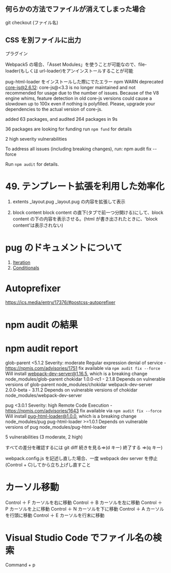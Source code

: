 ## 何らかの方法でファイルが消えてしまった場合

git checkout (ファイル名)

## CSS を別ファイルに出力

プラグイン

Webpack5 の場合、「Asset Modules」を使うことが可能なので、file-loader(もしくは url-loader)をアンインストールすることが可能

pug-html-loader をインストールした際にでたエラー
npm WARN deprecated core-js@2.6.12: core-js@<3.3 is no longer maintained and not recommended for usage due to the number of issues. Because of the V8 engine whims, feature detection in old core-js versions could cause a slowdown up to 100x even if nothing is polyfilled. Please, upgrade your dependencies to the actual version of core-js.

added 63 packages, and audited 264 packages in 9s

36 packages are looking for funding
run `npm fund` for details

2 high severity vulnerabilities

To address all issues (including breaking changes), run:
npm audit fix --force

Run `npm audit` for details.

# 49. テンプレート拡張を利用した効率化

1. extents \_layout.pug
   \_layout.pug の内容を拡張して表示

2. block content
   block content の直下(タブで前一つ分開ける)にして、block content の下の内容を表示させる。(html が書き出されたときに、'block content'は表示されない)

# pug のドキュメントについて

1. [Iteration](https://pugjs.org/language/iteration.html)
2. [Conditionals](https://pugjs.org/language/conditionals.html)

# Autoprefixer

https://ics.media/entry/17376/#postcss-autoprefixer

# npm audit の結果

# npm audit report

glob-parent <5.1.2
Severity: moderate
Regular expression denial of service - https://npmjs.com/advisories/1751
fix available via `npm audit fix --force`
Will install webpack-dev-server@1.16.5, which is a breaking change
node_modules/glob-parent
chokidar 1.0.0-rc1 - 2.1.8
Depends on vulnerable versions of glob-parent
node_modules/chokidar
webpack-dev-server 2.0.0-beta - 3.11.2
Depends on vulnerable versions of chokidar
node_modules/webpack-dev-server

pug <3.0.1
Severity: high
Remote Code Execution - https://npmjs.com/advisories/1643
fix available via `npm audit fix --force`
Will install pug-html-loader@1.0.0, which is a breaking change
node_modules/pug
pug-html-loader >=1.0.1
Depends on vulnerable versions of pug
node_modules/pug-html-loader

5 vulnerabilities (3 moderate, 2 high)

すべての差分を確認するには
git diff
続きを見る=>(d キー)
終了する =>(q キー)

webpack.config.js を記述し直した場合、一度 webpack dev server を停止(Control + C)してから立ち上げし直すこと

# カーソル移動

Control ＋ F
カーソルを右に移動
Control ＋ B
カーソルを左に移動
Control ＋ P
カーソルを上に移動
Control ＋ N
カーソルを下に移動
Control ＋ A
カーソルを行頭に移動
Control ＋ E
カーソルを行末に移動

# Visual Studio Code でファイル名の検索

Command + p
